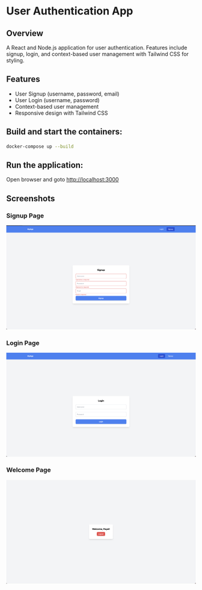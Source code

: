 # User Authentication App

## Overview

A React and Node.js application for user authentication. Features include signup, login, and context-based user management with Tailwind CSS for styling.

## Features

- User Signup (username, password, email)
- User Login (username, password)
- Context-based user management
- Responsive design with Tailwind CSS

## Build and start the containers:

```bash
docker-compose up --build
```

## Run the application:

Open browser and goto [http://localhost:3000](http://localhost:3000)

## Screenshots

### Signup Page

![Signup Page](./2.png)

### Login Page

![Login Page](./1.png)

### Welcome Page

![Welcome Page](./3.png)
